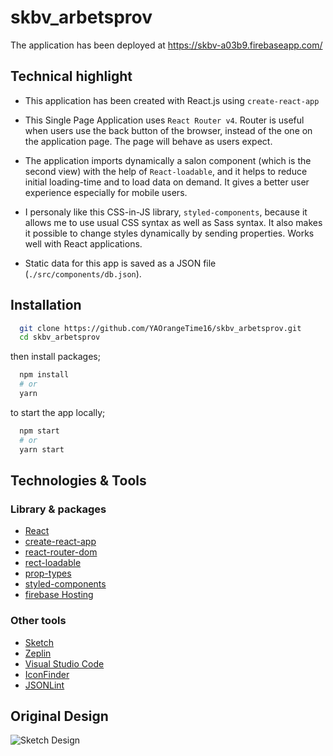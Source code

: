 # skbv_arbetsprov
   
The application has been deployed at https://skbv-a03b9.firebaseapp.com/     

## Technical highlight
- This application has been created with React.js using `create-react-app`
     
- This Single Page Application uses `React Router v4`. Router is useful when users use the back button of the browser, instead of the one on the application page. The page will behave as users expect.     
      
- The application imports dynamically a salon component (which is the second view) with the help of `React-loadable`, and it helps to reduce initial loading-time and to load data on demand. It gives a better user experience especially for mobile users.
      
- I personaly like this CSS-in-JS library, `styled-components`, because it allows me to use usual CSS syntax as well as Sass syntax. It also makes it possible to change styles dynamically by sending properties. Works well with React applications.
     
- Static data for this app is saved as a JSON file (`./src/components/db.json`).
     
## Installation
```sh
  git clone https://github.com/YAOrangeTime16/skbv_arbetsprov.git
  cd skbv_arbetsprov
```
then install packages;
     
```sh
  npm install
  # or
  yarn
```
to start the app locally;
   
```sh
  npm start
  # or
  yarn start
```
## Technologies & Tools
### Library & packages
* [React](https://reactjs.org/)
* [create-react-app](https://github.com/facebookincubator/create-react-app)
* [react-router-dom](https://www.npmjs.com/package/react-router-dom)
* [rect-loadable](https://github.com/jamiebuilds/react-loadable)
* [prop-types](https://www.npmjs.com/package/prop-types)
* [styled-components](https://www.styled-components.com/)
* [firebase Hosting](https://firebase.google.com/products/hosting/)

### Other tools
* [Sketch](https://www.sketchapp.com/)
* [Zeplin](https://zeplin.io/)
* [Visual Studio Code](https://code.visualstudio.com/)
* [IconFinder](https://www.iconfinder.com/)
* [JSONLint](https://jsonlint.com/)

## Original Design
![Sketch Design](./ScreenShot/salong-app-sketch.png)